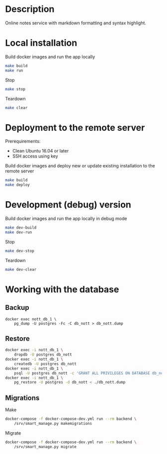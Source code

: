 # Description

Online notes service with markdown formatting and syntax highlight.

# Local installation

Build docker images and run the app locally
```sh
make build
make run
```

Stop
```sh
make stop
```

Teardown
```sh
make clear
```

# Deployment to the remote server

Prerequirements:

* Clean Ubuntu 16.04 or later
* SSH access using key

Build docker images and deploy new or update existing installation to the remote server
```sh
make build
make deploy
```

# Development (debug) version

Build docker images and run the app locally in debug mode

```sh
make dev-build
make dev-run
```

Stop
```sh
make dev-stop
```

Teardown
```sh
make dev-clear
```

# Working with the database

## Backup

```
docker exec nott_db_1 \
    pg_dump -U postgres -Fc -C db_nott > db_nott.dump
```

## Restore

```sh
docker exec -i nott_db_1 \
    dropdb -U postgres db_nott
docker exec -i nott_db_1 \
    createdb -U postgres db_nott
docker exec -i nott_db_1 \
    psql -U postgres db_nott -c 'GRANT ALL PRIVILEGES ON DATABASE db_nott TO pguser;'
docker exec -i nott_db_1 \
    pg_restore -U postgres -d db_nott < ./db_nott.dump
```

## Migrations

Make
```sh
docker-compose -f docker-compose-dev.yml run --rm backend \
    /srv/smart_manage.py makemigrations
```

Migrate
```sh
docker-compose -f docker-compose-dev.yml run --rm backend \
    /srv/smart_manage.py migrate
```
